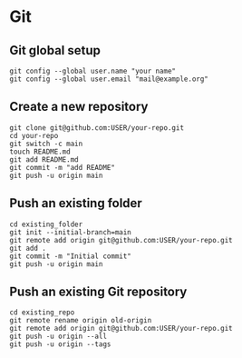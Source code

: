 # Git


## Git global setup
    git config --global user.name "your name"
    git config --global user.email "mail@example.org"

## Create a new repository
    git clone git@github.com:USER/your-repo.git
    cd your-repo
    git switch -c main
    touch README.md
    git add README.md
    git commit -m "add README"
    git push -u origin main

## Push an existing folder
    cd existing_folder
    git init --initial-branch=main
    git remote add origin git@github.com:USER/your-repo.git
    git add .
    git commit -m "Initial commit"
    git push -u origin main

## Push an existing Git repository
    cd existing_repo
    git remote rename origin old-origin
    git remote add origin git@github.com:USER/your-repo.git
    git push -u origin --all
    git push -u origin --tags
